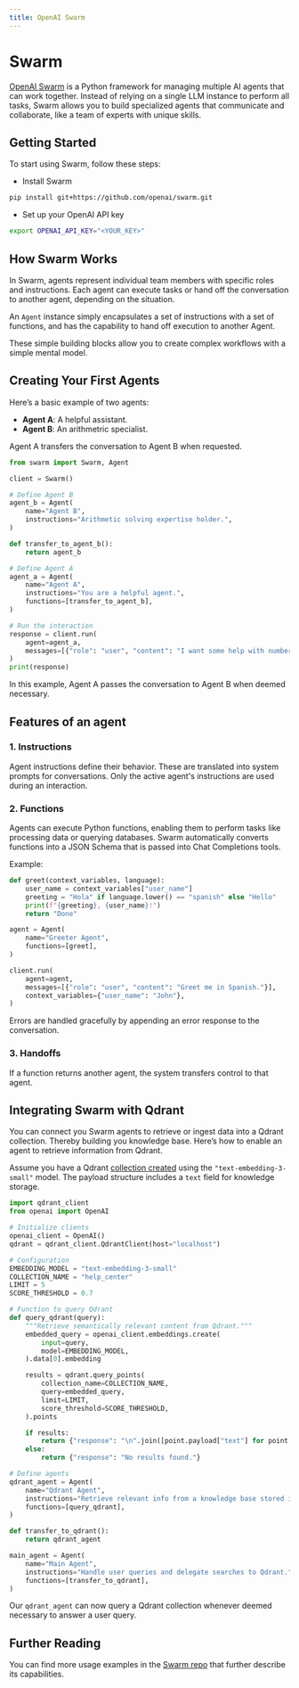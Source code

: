 ```yaml
---
title: OpenAI Swarm
---
```


# Swarm

[OpenAI Swarm](https://github.com/openai/swarm) is a Python framework for managing multiple AI agents that can work together. Instead of relying on a single LLM instance to perform all tasks, Swarm allows you to build specialized agents that communicate and collaborate, like a team of experts with unique skills.

## Getting Started

To start using Swarm, follow these steps:

- Install Swarm

```bash
pip install git+https://github.com/openai/swarm.git
```

- Set up your OpenAI API key

```bash
export OPENAI_API_KEY="<YOUR_KEY>"
```

## How Swarm Works

In Swarm, agents represent individual team members with specific roles and instructions. Each agent can execute tasks or hand off the conversation to another agent, depending on the situation.

An `Agent` instance simply encapsulates a set of instructions with a set of functions, and has the capability to hand off execution to another Agent.

These simple building blocks allow you to create complex workflows with a simple mental model.

## Creating Your First Agents

Here’s a basic example of two agents:

- **Agent A**: A helpful assistant.
- **Agent B**: An arithmetric specialist.

Agent A transfers the conversation to Agent B when requested.

```python
from swarm import Swarm, Agent

client = Swarm()

# Define Agent B
agent_b = Agent(
    name="Agent B",
    instructions="Arithmetic solving expertise holder.",
)

def transfer_to_agent_b():
    return agent_b

# Define Agent A
agent_a = Agent(
    name="Agent A",
    instructions="You are a helpful agent.",
    functions=[transfer_to_agent_b],
)

# Run the interaction
response = client.run(
    agent=agent_a,
    messages=[{"role": "user", "content": "I want some help with numbers."}],
)
print(response)
```

In this example, Agent A passes the conversation to Agent B when deemed necessary.

## Features of an agent

### 1. **Instructions**

Agent instructions define their behavior. These are translated into system prompts for conversations. Only the active agent's instructions are used during an interaction.

### 2. **Functions**

Agents can execute Python functions, enabling them to perform tasks like processing data or querying databases. Swarm automatically converts functions into a JSON Schema that is passed into Chat Completions tools.

Example:

```python
def greet(context_variables, language):
    user_name = context_variables["user_name"]
    greeting = "Hola" if language.lower() == "spanish" else "Hello"
    print(f"{greeting}, {user_name}!")
    return "Done"

agent = Agent(
    name="Greeter Agent",
    functions=[greet],
)

client.run(
    agent=agent,
    messages=[{"role": "user", "content": "Greet me in Spanish."}],
    context_variables={"user_name": "John"},
)
```

Errors are handled gracefully by appending an error response to the conversation.

### 3. **Handoffs**

If a function returns another agent, the system transfers control to that agent.

## Integrating Swarm with Qdrant

You can connect you Swarm agents to retrieve or ingest data into a Qdrant collection. Thereby building you knowledge base. Here’s how to enable an agent to retrieve information from Qdrant.

Assume you have a Qdrant [collection created](https://qdrant.tech/documentation/concepts/collections/#create-a-collection) using the `"text-embedding-3-small"` model. The payload structure includes a `text` field for knowledge storage.

```python
import qdrant_client
from openai import OpenAI

# Initialize clients
openai_client = OpenAI()
qdrant = qdrant_client.QdrantClient(host="localhost")

# Configuration
EMBEDDING_MODEL = "text-embedding-3-small"
COLLECTION_NAME = "help_center"
LIMIT = 5
SCORE_THRESHOLD = 0.7

# Function to query Qdrant
def query_qdrant(query):
    """Retrieve semantically relevant content from Qdrant."""
    embedded_query = openai_client.embeddings.create(
        input=query,
        model=EMBEDDING_MODEL,
    ).data[0].embedding

    results = qdrant.query_points(
        collection_name=COLLECTION_NAME,
        query=embedded_query,
        limit=LIMIT,
        score_threshold=SCORE_THRESHOLD,
    ).points

    if results:
        return {"response": "\n".join([point.payload["text"] for point in results])}
    else:
        return {"response": "No results found."}

# Define agents
qdrant_agent = Agent(
    name="Qdrant Agent",
    instructions="Retrieve relevant info from a knowledge base stored in Qdrant.",
    functions=[query_qdrant],
)

def transfer_to_qdrant():
    return qdrant_agent

main_agent = Agent(
    name="Main Agent",
    instructions="Handle user queries and delegate searches to Qdrant.",
    functions=[transfer_to_qdrant],
)
```

Our `qdrant_agent` can now query a Qdrant collection whenever deemed necessary to answer a user query.

## Further Reading

You can find more usage examples in the [Swarm repo](https://github.com/openai/swarm/blob/main/examples/) that further describe its capabilities.
